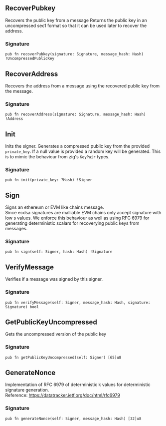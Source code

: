 ## RecoverPubkey
Recovers the public key from a message
Returns the public key in an uncompressed sec1 format so that
it can be used later to recover the address.

### Signature

```zig
pub fn recoverPubkey(signature: Signature, message_hash: Hash) !UncompressedPublicKey
```

## RecoverAddress
Recovers the address from a message using the
recovered public key from the message.

### Signature

```zig
pub fn recoverAddress(signature: Signature, message_hash: Hash) !Address
```

## Init
Inits the signer. Generates a compressed public key from the provided
`private_key`. If a null value is provided a random key will
be generated. This is to mimic the behaviour from zig's `KeyPair` types.

### Signature

```zig
pub fn init(private_key: ?Hash) !Signer
```

## Sign
Signs an ethereum or EVM like chains message.\
Since ecdsa signatures are malliable EVM chains only accept
signature with low s values. We enforce this behaviour as well
as using RFC 6979 for generating deterministic scalars for recoverying
public keys from messages.

### Signature

```zig
pub fn sign(self: Signer, hash: Hash) !Signature
```

## VerifyMessage
Verifies if a message was signed by this signer.

### Signature

```zig
pub fn verifyMessage(self: Signer, message_hash: Hash, signature: Signature) bool
```

## GetPublicKeyUncompressed
Gets the uncompressed version of the public key

### Signature

```zig
pub fn getPublicKeyUncompressed(self: Signer) [65]u8
```

## GenerateNonce
Implementation of RFC 6979 of deterministic k values for deterministic signature generation.\
Reference: https://datatracker.ietf.org/doc/html/rfc6979

### Signature

```zig
pub fn generateNonce(self: Signer, message_hash: Hash) [32]u8
```

